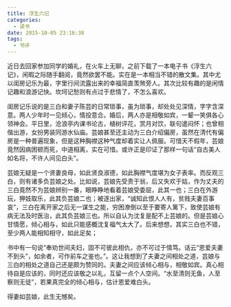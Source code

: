 ```yaml
---
title: 浮生六记
categories:
  - 读书
date: 2015-10-05 23:16:38
tags:
  - 书评
---
```


近日去回家参加同学的婚礼，在火车上无聊，之前下载了一本电子书《浮生六记》，闲暇之际随手翻阅，竟然欲罢不能。实在是一本相当不错的散文集。其中尤以闺房记乐为最，字里行间流露出来的幸福简直羡煞旁人。其次比较有趣的是闲情记趣和浪游记快。坎坷记愁则有点过于悲情了，不怎么喜欢。

<!-- more -->

闺房记乐说的是三白和妻子陈芸的日常琐事，虽为琐事，却处处见深情，字字含深意。两人少年时一见倾心，情投意合。婚后，两人亦是相敬如宾，一颦一笑俱各心领神会。平日里，沧浪亭内课书论古，植树评花，赏月对饮，联句遣闷怀；也曾相偕出游，女扮男装同游水仙庙。芸娘甚至还主动为三白介绍偏房，虽然在清代有偏房是一种普遍现象，但是这种胸襟这种气度却着实让人佩服。可惜天不假年，芸娘竟然因病困顿而死，中道相离，实在可惜。或许正是印证了那样一句话“自古美人如名将，不许人间见白头”。

芸娘无疑是一个贤妻良母，如此贤良淑德，如此胸襟气度堪为女子表率。而反观三白，则有诸多负芸娘之处。比如说，芸娘先受责于翁，后又失欢于姑，作为丈夫的三白竟然不为芸娘辨别一番，眼睁睁地看着芸娘受委屈，此其一也；三白在外游玩，狎妓取乐，此其负芸娘二也；被逐出家，“诚知此恨人人有，贫贱夫妻百事哀”，三白在离开家之后无一谋生之能，穷困潦倒以至于要寄人篱下，致使芸娘有病无法及时医治，此其负芸娘三也。所以自认为沈复是配不上芸娘的。但是芸娘心甘情愿，倾心相与，如此只能感概沈复福气太大了。后来想想，其实三白也不错，至少两人能相知相守，如此足矣；

书中有一句说“奉劝世间夫妇，固不可彼此相仇，亦不可过于情笃。话云“恩爱夫妻不到头”，如余者，可作前车之鉴也。”。这让我想到了夫妻之间相处之道，芸娘与三白的相处之道自己还是颇为赞同的。夫妻之间应该倾心相与，相敬如宾。真心相待自是应该的，同时还应该敬之以礼，互留一点个人空间。“水至清则无鱼，人至察则无徒”，若果真完全的倾心相与，估计恩爱难白头。

得妻如芸娘，此生无憾矣。
